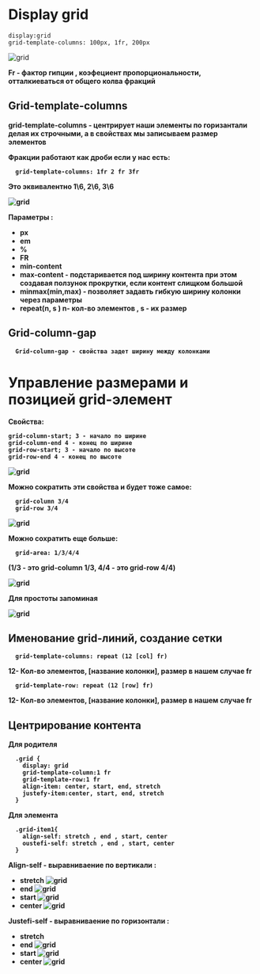 # Display grid

    display:grid 
    grid-template-columns: 100px, 1fr, 200px 

![grid](./g1.png) 

<b> Fr - фактор гипции , коэфециент пропорциональности, отталкиеваться от общего колва фракций <b>


## Grid-template-columns 
<b> grid-template-columns - центрирует наши элементы по горизантали делая их строчными, а в свойствах мы записываем размер элементов <b>

Фракции работают как дроби если у нас есть:

      grid-template-columns: 1fr 2 fr 3fr  

<b> Это эквивалентно 1\6, 2\6, 3\6 <b>

![grid](./g2.png) 

Параметры :
- px
- em
- %
- FR
- min-content
- max-content - подстаривается под ширину контента при этом создавая ползунок прокрутки, если контент слищком большой 
- minmax(min,max) - позволяет задавть гибкую ширину колонки через параметры 
- repeat(n, s ) n- кол-во элементов , s - их размер

## Grid-column-gap

      Grid-column-gap - свойства задет ширину между колонками 

# Управление размерами и позицией grid-элемент 

Свойства: 

    grid-column-start; 3 - начало по ширине 
    grid-column-end 4 - конец по ширине 
    grid-row-start; 3 - начало по высоте
    grid-row-end 4 - конец по высоте 

![grid](./g3.png)

Можно сократить эти свойства и будет тоже самое:

      grid-column 3/4
      grid-row 3/4 

![grid](./g3.png)

Можно сохратить еще больше: 

      grid-area: 1/3/4/4 

(1/3 - это grid-column 1/3, 4/4 - это grid-row 4/4)

![grid](./g4.png)


**Для простоты запоминая**

 ![grid](./g5.png)


      
##  Именование grid-линий, создание сетки

      grid-template-columns: repeat (12 [col] fr)
12- Кол-во элементов, [название колонки], размер в нашем случае fr


      grid-template-row: repeat (12 [row] fr)
12- Кол-во элементов, [название колонки], размер в нашем случае fr

## Центрирование контента

Для родителя 

      .grid {
        display: grid
        grid-template-column:1 fr
        grid-template-row:1 fr
        align-item: center, start, end, stretch
        justefy-item:center, start, end, stretch
      }

Для элемента 

      .grid-item1{
        align-self: stretch , end , start, center
        оustefi-self: stretch , end , start, center
      }

Align-self - выравниваение по вертикали :
- stretch
![grid](./g6.png)
- end
![grid](./g7.png)
- start
![grid](./g8.png)
- center
![grid](./g9.png)


Justefi-self - выравниваение по горизонтали :
- stretch
- end
![grid](./g10.png)
- start
![grid](./g11.png)
- center
![grid](./g12.png)